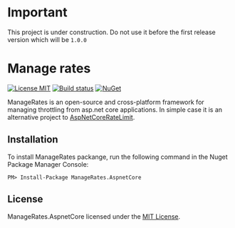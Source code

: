 
# Important
This project is under construction. Do not use it before the first release version which will be `1.0.0`

Manage rates
============

[![License MIT](https://img.shields.io/badge/license-MIT-blue.svg)](LICENSE)
[![Build status](https://ci.appveyor.com/api/projects/status/s9rlmu3a06duyshc/branch/master?svg=true)](https://ci.appveyor.com/project/msgritsenko/managerates/branch/master)
[![NuGet](https://img.shields.io/nuget/v/ManageRates.AspnetCore.svg)](https://www.nuget.org/packages/ManageRates.AspnetCore/) 


ManageRates is an open-source and cross-platform framework for managing throttling from asp.net core applications. In simple case it is an alternative project to [AspNetCoreRateLimit](https://github.com/stefanprodan/AspNetCoreRateLimit). 


## Installation

To install ManageRates packange, run the following command in the Nuget Package Manager Console:

```
PM> Install-Package ManageRates.AspnetCore
```

## License

ManageRates.AspnetCore licensed under the [MIT License](https://raw.githubusercontent.com/msgritsenko/ManageRates/master/LICENSE).
